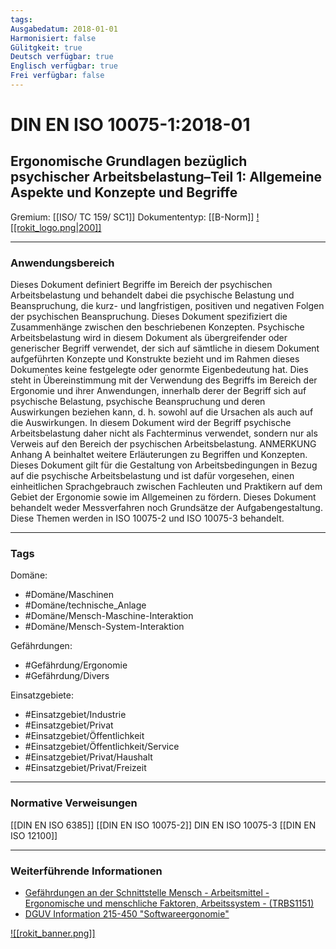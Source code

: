 ```yaml
---
tags:
Ausgabedatum: 2018-01-01
Harmonisiert: false
Gülitgkeit: true
Deutsch verfügbar: true
Englisch verfügbar: true
Frei verfügbar: false
---
```


# DIN EN ISO 10075-1:2018-01
## Ergonomische Grundlagen bezüglich psychischer Arbeitsbelastung–Teil 1: Allgemeine Aspekte und Konzepte und Begriffe

Gremium: [[ISO/ TC 159/ SC1]]
Dokumententyp: [[B-Norm]]
[![[rokit_logo.png|200]]](https://public-robots.de/)

***
### Anwendungsbereich
Dieses Dokument definiert Begriffe im Bereich der psychischen Arbeitsbelastung und behandelt dabei die psychische Belastung und Beanspruchung, die kurz- und langfristigen, positiven und negativen Folgen der psychischen Beanspruchung. Dieses Dokument spezifiziert die Zusammenhänge zwischen den beschriebenen Konzepten.
Psychische Arbeitsbelastung wird in diesem Dokument als übergreifender oder generischer Begriff verwendet, der sich auf sämtliche in diesem Dokument aufgeführten Konzepte und Konstrukte bezieht und im Rahmen dieses Dokumentes keine festgelegte oder genormte Eigenbedeutung hat. Dies steht in Übereinstimmung mit der Verwendung des Begriffs im Bereich der Ergonomie und ihrer Anwendungen, innerhalb derer der Begriff sich auf psychische Belastung, psychische Beanspruchung und deren Auswirkungen beziehen kann, d. h. sowohl auf die Ursachen als auch auf die Auswirkungen. In diesem Dokument wird der Begriff psychische Arbeitsbelastung daher nicht als Fachterminus verwendet, sondern
nur als Verweis auf den Bereich der psychischen Arbeitsbelastung.
ANMERKUNG Anhang A beinhaltet weitere Erläuterungen zu Begriffen und Konzepten.
Dieses Dokument gilt für die Gestaltung von Arbeitsbedingungen in Bezug auf die psychische Arbeitsbelastung und ist dafür vorgesehen, einen einheitlichen Sprachgebrauch zwischen Fachleuten und Praktikern auf dem Gebiet der Ergonomie sowie im Allgemeinen zu fördern.
Dieses Dokument behandelt weder Messverfahren noch Grundsätze der Aufgabengestaltung. Diese Themen werden in ISO 10075-2 und ISO 10075-3 behandelt.

***
### Tags

Domäne:
- #Domäne/Maschinen 
- #Domäne/technische_Anlage
- #Domäne/Mensch-Maschine-Interaktion
- #Domäne/Mensch-System-Interaktion

Gefährdungen:
- #Gefährdung/Ergonomie 
- #Gefährdung/Divers 

Einsatzgebiete:
- #Einsatzgebiet/Industrie 
- #Einsatzgebiet/Privat 
- #Einsatzgebiet/Öffentlichkeit 
- #Einsatzgebiet/Öffentlichkeit/Service
- #Einsatzgebiet/Privat/Haushalt
- #Einsatzgebiet/Privat/Freizeit

***
### Normative Verweisungen

[[DIN EN ISO 6385]]
[[DIN EN ISO 10075-2]]
DIN EN ISO 10075-3
[[DIN EN ISO 12100]]

***
### Weiterführende Informationen

- [Gefährdungen an der Schnittstelle Mensch - Arbeitsmittel - Ergonomische und menschliche Faktoren, Arbeitssystem - (TRBS1151)](https://www.baua.de/DE/Angebote/Regelwerk/TRBS/TRBS-1151) 
- [DGUV Information 215-450 "Softwareergonomie"](https://publikationen.dguv.de/regelwerk/dguv-informationen/3046/softwareergonomie)


[![[rokit_banner.png]]](https://public-robots.de/)
